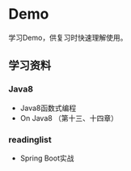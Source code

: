 # Demo
学习Demo，供复习时快速理解使用。

## 学习资料
### Java8
- Java8函数式编程
- On Java8 （第十三、十四章）

### readinglist
- Spring Boot实战
